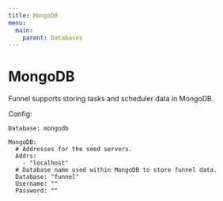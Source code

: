 ```yaml
---
title: MongoDB
menu:
  main:
    parent: Databases
---
```


# MongoDB

Funnel supports storing tasks and scheduler data in MongoDB.

Config:
```
Database: mongodb

MongoDB:
  # Addresses for the seed servers.
  Addrs:
    - "localhost"
  # Database name used within MongoDB to store funnel data.
  Database: "funnel"
  Username: ""
  Password: ""
```
